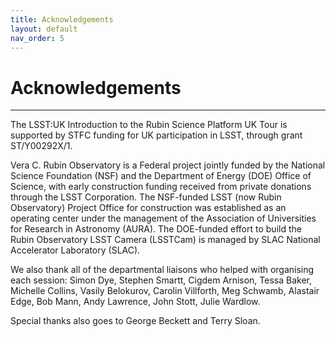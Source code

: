 ```yaml
---
title: Acknowledgements
layout: default
nav_order: 5
---
```


# Acknowledgements

---

The LSST:UK Introduction to the Rubin Science Platform UK Tour is supported by STFC funding for UK participation in LSST, through grant ST/Y00292X/1.

Vera C. Rubin Observatory is a Federal project jointly funded by the National Science Foundation (NSF) and the Department of Energy (DOE) Office of Science, with early construction funding received from private donations through the LSST Corporation. The NSF-funded LSST (now Rubin Observatory) Project Office for construction was established as an operating center under the management of the Association of Universities for Research in Astronomy (AURA). The DOE-funded effort to build the Rubin Observatory LSST Camera (LSSTCam) is managed by SLAC National Accelerator Laboratory (SLAC).

We also thank all of the departmental liaisons who helped with organising each session: Simon Dye, Stephen Smartt, Cigdem Arnison, Tessa Baker, Michelle Collins, Vasily Belokurov, Carolin Villforth, Meg Schwamb, Alastair Edge, Bob Mann, Andy Lawrence, John Stott, Julie Wardlow.

Special thanks also goes to George Beckett and Terry Sloan.